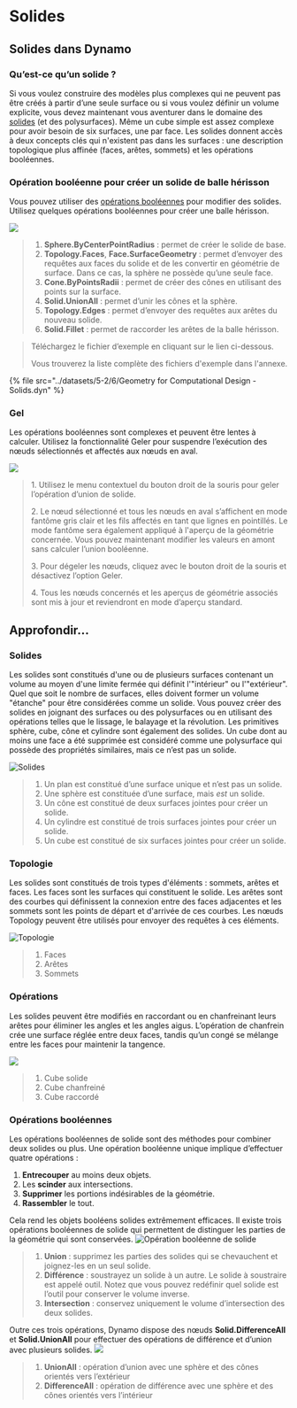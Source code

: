 # Solides

## Solides dans Dynamo

### Qu’est-ce qu’un solide ?

Si vous voulez construire des modèles plus complexes qui ne peuvent pas être créés à partir d’une seule surface ou si vous voulez définir un volume explicite, vous devez maintenant vous aventurer dans le domaine des [solides](6-solids.md#solids) (et des polysurfaces). Même un cube simple est assez complexe pour avoir besoin de six surfaces, une par face. Les solides donnent accès à deux concepts clés qui n'existent pas dans les surfaces : une description topologique plus affinée (faces, arêtes, sommets) et les opérations booléennes.

### Opération booléenne pour créer un solide de balle hérisson

Vous pouvez utiliser des [opérations booléennes](6-solids.md#boolean-operations) pour modifier des solides. Utilisez quelques opérations booléennes pour créer une balle hérisson.

![](../images/5-2/6/solids-spikyball.jpg)

> 1. **Sphere.ByCenterPointRadius** : permet de créer le solide de base.
> 2. **Topology.Faces**, **Face.SurfaceGeometry** : permet d’envoyer des requêtes aux faces du solide et de les convertir en géométrie de surface. Dans ce cas, la sphère ne possède qu’une seule face.
> 3. **Cone.ByPointsRadii** : permet de créer des cônes en utilisant des points sur la surface.
> 4. **Solid.UnionAll** : permet d’unir les cônes et la sphère.
> 5. **Topology.Edges** : permet d’envoyer des requêtes aux arêtes du nouveau solide.
> 6. **Solid.Fillet** : permet de raccorder les arêtes de la balle hérisson.

> Téléchargez le fichier d’exemple en cliquant sur le lien ci-dessous.
>
> Vous trouverez la liste complète des fichiers d'exemple dans l'annexe.

{% file src="../datasets/5-2/6/Geometry for Computational Design - Solids.dyn" %}

### Gel

Les opérations booléennes sont complexes et peuvent être lentes à calculer. Utilisez la fonctionnalité Geler pour suspendre l’exécution des nœuds sélectionnés et affectés aux nœuds en aval.

![](../images/5-2/6/solids-freezenode.jpg)

> 1. Utilisez le menu contextuel du bouton droit de la souris pour geler l’opération d’union de solide.
>
> 2\. Le nœud sélectionné et tous les nœuds en aval s’affichent en mode fantôme gris clair et les fils affectés en tant que lignes en pointillés. Le mode fantôme sera également appliqué à l'aperçu de la géométrie concernée. Vous pouvez maintenant modifier les valeurs en amont sans calculer l’union booléenne.
>
> 3\. Pour dégeler les nœuds, cliquez avec le bouton droit de la souris et désactivez l’option Geler.
>
> 4\. Tous les nœuds concernés et les aperçus de géométrie associés sont mis à jour et reviendront en mode d’aperçu standard.

## Approfondir...

### Solides

Les solides sont constitués d'une ou de plusieurs surfaces contenant un volume au moyen d'une limite fermée qui définit l'"intérieur" ou l'"extérieur". Quel que soit le nombre de surfaces, elles doivent former un volume "étanche" pour être considérées comme un solide. Vous pouvez créer des solides en joignant des surfaces ou des polysurfaces ou en utilisant des opérations telles que le lissage, le balayage et la révolution. Les primitives sphère, cube, cône et cylindre sont également des solides. Un cube dont au moins une face a été supprimée est considéré comme une polysurface qui possède des propriétés similaires, mais ce n’est pas un solide.

![Solides](../images/5-2/6/Primitives.jpg)

> 1. Un plan est constitué d’une surface unique et n’est pas un solide.
> 2. Une sphère est constituée d’une surface, mais _est_ un solide.
> 3. Un cône est constitué de deux surfaces jointes pour créer un solide.
> 4. Un cylindre est constitué de trois surfaces jointes pour créer un solide.
> 5. Un cube est constitué de six surfaces jointes pour créer un solide.

### Topologie

Les solides sont constitués de trois types d'éléments : sommets, arêtes et faces. Les faces sont les surfaces qui constituent le solide. Les arêtes sont des courbes qui définissent la connexion entre des faces adjacentes et les sommets sont les points de départ et d'arrivée de ces courbes. Les nœuds Topology peuvent être utilisés pour envoyer des requêtes à ces éléments.

![Topologie](../images/5-2/6/Solid-topology.jpg)

> 1. Faces
> 2. Arêtes
> 3. Sommets

### Opérations

Les solides peuvent être modifiés en raccordant ou en chanfreinant leurs arêtes pour éliminer les angles et les angles aigus. L’opération de chanfrein crée une surface réglée entre deux faces, tandis qu’un congé se mélange entre les faces pour maintenir la tangence.

![](../images/5-2/6/SolidOperations.jpg)

> 1. Cube solide
> 2. Cube chanfreiné
> 3. Cube raccordé

### Opérations booléennes

Les opérations booléennes de solide sont des méthodes pour combiner deux solides ou plus. Une opération booléenne unique implique d’effectuer quatre opérations :

1. **Entrecouper** au moins deux objets.
2. Les **scinder** aux intersections.
3. **Supprimer** les portions indésirables de la géométrie.
4. **Rassembler** le tout.

Cela rend les objets booléens solides extrêmement efficaces. Il existe trois opérations booléennes de solide qui permettent de distinguer les parties de la géométrie qui sont conservées. ![Opération booléenne de solide](../images/5-2/6/SolidBooleans.jpg)

> 1. **Union** : supprimez les parties des solides qui se chevauchent et joignez-les en un seul solide.
> 2. **Différence** : soustrayez un solide à un autre. Le solide à soustraire est appelé outil. Notez que vous pouvez redéfinir quel solide est l’outil pour conserver le volume inverse.
> 3. **Intersection** : conservez uniquement le volume d’intersection des deux solides.

Outre ces trois opérations, Dynamo dispose des nœuds **Solid.DifferenceAll** et **Solid.UnionAll** pour effectuer des opérations de différence et d’union avec plusieurs solides. ![](../images/5-2/6/BooleanAll.jpg)

> 1. **UnionAll** : opération d’union avec une sphère et des cônes orientés vers l’extérieur
> 2. **DifferenceAll** : opération de différence avec une sphère et des cônes orientés vers l’intérieur

##
